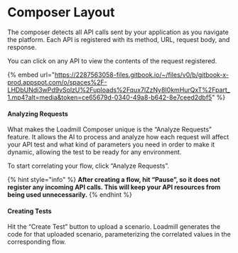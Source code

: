 # Composer Layout

The composer detects all API calls sent by your application as you navigate the platform. Each API is registered with its method, URL, request body, and response.

You can click on any API to view the contents of the request registered.

{% embed url="https://2287563058-files.gitbook.io/~/files/v0/b/gitbook-x-prod.appspot.com/o/spaces%2F-LHDbUNdi3wPd9vSolzU%2Fuploads%2Fqux7lZzNy8I0kmHurQxT%2Fpart_1.mp4?alt=media&token=ce65679d-0340-49a8-b642-8e7ceed2dbf5" %}

#### Analyzing Requests

What makes the Loadmill Composer unique is the “Analyze Requests” feature. It allows the AI to process and analyze how each request will affect your API test and what kind of parameters you need in order to make it dynamic, allowing the test to be ready for any environment.

To start correlating your flow, click “Analyze Requests”.

{% hint style="info" %}
**After creating a flow, hit “Pause”, so it does not register any incoming API calls. This will keep your API resources from being used unnecessarily.**
{% endhint %}

#### Creating Tests

Hit the “Create Test” button to upload a scenario. Loadmill generates the code for that uploaded scenario, parameterizing the correlated values in the corresponding flow.
